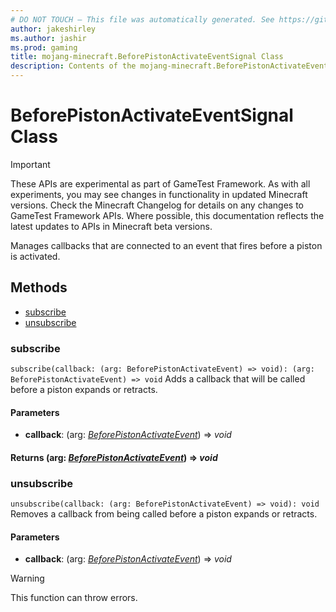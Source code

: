 ```yaml
---
# DO NOT TOUCH — This file was automatically generated. See https://github.com/Mojang/MinecraftApiDocsGenerator to modify descriptions, examples, etc.
author: jakeshirley
ms.author: jashir
ms.prod: gaming
title: mojang-minecraft.BeforePistonActivateEventSignal Class
description: Contents of the mojang-minecraft.BeforePistonActivateEventSignal class.
---
```

# BeforePistonActivateEventSignal Class
>[!IMPORTANT]
>These APIs are experimental as part of GameTest Framework. As with all experiments, you may see changes in functionality in updated Minecraft versions. Check the Minecraft Changelog for details on any changes to GameTest Framework APIs. Where possible, this documentation reflects the latest updates to APIs in Minecraft beta versions.

Manages callbacks that are connected to an event that fires before a piston is activated.

## Methods
- [subscribe](#subscribe)
- [unsubscribe](#unsubscribe)

### **subscribe**
`
subscribe(callback: (arg: BeforePistonActivateEvent) => void): (arg: BeforePistonActivateEvent) => void
`
Adds a callback that will be called before a piston expands or retracts.

#### **Parameters**
- **callback**: (arg: [*BeforePistonActivateEvent*](BeforePistonActivateEvent.md)) => *void*

#### **Returns** (arg: [*BeforePistonActivateEvent*](BeforePistonActivateEvent.md)) => *void*

### **unsubscribe**
`
unsubscribe(callback: (arg: BeforePistonActivateEvent) => void): void
`
Removes a callback from being called before a piston expands or retracts.

#### **Parameters**
- **callback**: (arg: [*BeforePistonActivateEvent*](BeforePistonActivateEvent.md)) => *void*
> [!WARNING]
> This function can throw errors.
